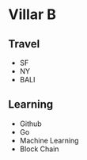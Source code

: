 # Villar B

## Travel
  - SF
  - NY
  - BALI
  
## Learning
  - Github
  - Go
  - Machine Learning
  - Block Chain
   
